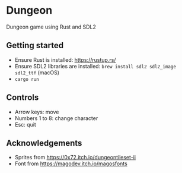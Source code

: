# Dungeon
Dungeon game using Rust and SDL2

## Getting started

* Ensure Rust is installed: https://rustup.rs/
* Ensure SDL2 libraries are installed: `brew install sdl2 sdl2_image sdl2_ttf` (macOS)
* `cargo run`

## Controls

* Arrow keys: move
* Numbers 1 to 8: change character
* Esc: quit

## Acknowledgements

* Sprites from https://0x72.itch.io/dungeontileset-ii
* Font from https://magodev.itch.io/magosfonts
